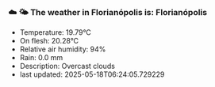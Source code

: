 ### ☁️ 🌤️  The weather in Florianópolis is: Florianópolis

- Temperature: 19.79°C
- On flesh: 20.28°C
- Relative air humidity: 94%
- Rain: 0.0 mm
- Description: Overcast clouds
- last updated: 2025-05-18T06:24:05.729229
